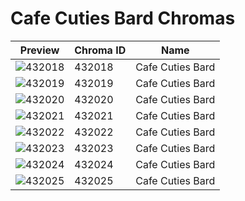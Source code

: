 # Cafe Cuties Bard Chromas



| Preview | Chroma ID | Name |
|---------|-----------|------|
| ![432018](https://raw.communitydragon.org/latest/plugins/rcp-be-lol-game-data/global/default/v1/champion-chroma-images/432/432018.png) | 432018 | Cafe Cuties Bard |
| ![432019](https://raw.communitydragon.org/latest/plugins/rcp-be-lol-game-data/global/default/v1/champion-chroma-images/432/432019.png) | 432019 | Cafe Cuties Bard |
| ![432020](https://raw.communitydragon.org/latest/plugins/rcp-be-lol-game-data/global/default/v1/champion-chroma-images/432/432020.png) | 432020 | Cafe Cuties Bard |
| ![432021](https://raw.communitydragon.org/latest/plugins/rcp-be-lol-game-data/global/default/v1/champion-chroma-images/432/432021.png) | 432021 | Cafe Cuties Bard |
| ![432022](https://raw.communitydragon.org/latest/plugins/rcp-be-lol-game-data/global/default/v1/champion-chroma-images/432/432022.png) | 432022 | Cafe Cuties Bard |
| ![432023](https://raw.communitydragon.org/latest/plugins/rcp-be-lol-game-data/global/default/v1/champion-chroma-images/432/432023.png) | 432023 | Cafe Cuties Bard |
| ![432024](https://raw.communitydragon.org/latest/plugins/rcp-be-lol-game-data/global/default/v1/champion-chroma-images/432/432024.png) | 432024 | Cafe Cuties Bard |
| ![432025](https://raw.communitydragon.org/latest/plugins/rcp-be-lol-game-data/global/default/v1/champion-chroma-images/432/432025.png) | 432025 | Cafe Cuties Bard |